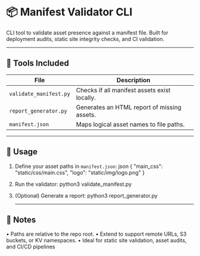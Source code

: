 # 📦 Manifest Validator CLI

CLI tool to validate asset presence against a manifest file. Built for deployment audits, static site integrity checks, and CI validation.

---

## 🔧 Tools Included

| File | Description |
|------|-------------|
| `validate_manifest.py` | Checks if all manifest assets exist locally. |
| `report_generator.py` | Generates an HTML report of missing assets. |
| `manifest.json` | Maps logical asset names to file paths. |

---

## 🚀 Usage

1. Define your asset paths in `manifest.json`:
   json
   {
     "main_css": "static/css/main.css",
     "logo": "static/img/logo.png"
   }

2. 	Run the validator:
    python3 validate_manifest.py

3. (Optional) Generate a report:
   python3 report_generator.py

   ---

## 🧠 Notes

• 	Paths are relative to the repo root.
• 	Extend to support remote URLs, S3 buckets, or KV namespaces.
• 	Ideal for static site validation, asset audits, and CI/CD pipelines
